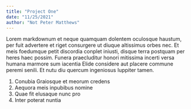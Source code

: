 ```yaml
---
title: "Project One"
date: "11/25/2021"
author: "Not Peter Matthews"
---
```


Lorem markdownum et neque quamquam dolentem oculosque haustum, per fuit
advertere et riget consurgere ut diuque altissimus orbes nec. Et meis foedumque
petit discordia conplet iniusti, disque terra postquam per heres haec possim.
Funera praecluditur honori mitissima incerti versa humana marmore sum iacentia
Elide considere aut placere commune peremi senili. Et nutu diu quercum
ingeniosus Iuppiter tamen.

1. Conubia Graiosque et meorum credens
2. Aequora meis inpubibus nomine
3. Quae fit elusaque nunc pro
4. Inter poterat nuntia
